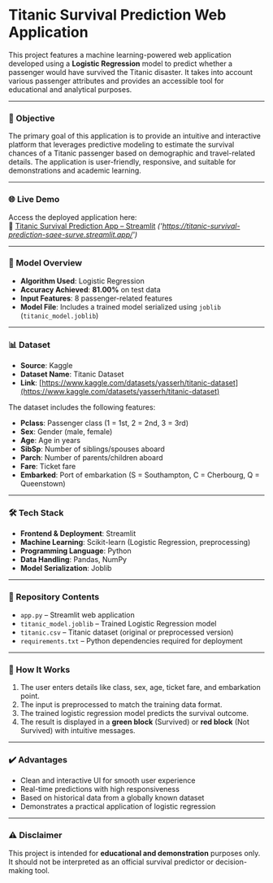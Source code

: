 # Titanic Survival Prediction Web Application

This project features a machine learning-powered web application developed using a **Logistic Regression** model to predict whether a passenger would have survived the Titanic disaster. It takes into account various passenger attributes and provides an accessible tool for educational and analytical purposes.

---

### 🎯 Objective

The primary goal of this application is to provide an intuitive and interactive platform that leverages predictive modeling to estimate the survival chances of a Titanic passenger based on demographic and travel-related details. The application is user-friendly, responsive, and suitable for demonstrations and academic learning.

---

### 🌐 Live Demo

Access the deployed application here:  
🔗 [Titanic Survival Prediction App – Streamlit](#) *('https://titanic-survival-prediction-saee-surve.streamlit.app/')*

---

### 🧪 Model Overview

- **Algorithm Used**: Logistic Regression  
- **Accuracy Achieved**: **81.00%** on test data  
- **Input Features**: 8 passenger-related features  
- **Model File**: Includes a trained model serialized using `joblib` (`titanic_model.joblib`)

---

### 📊 Dataset

- **Source**: Kaggle  
- **Dataset Name**: Titanic Dataset  
- **Link**: [https://www.kaggle.com/datasets/yasserh/titanic-dataset](https://www.kaggle.com/datasets/yasserh/titanic-dataset)

The dataset includes the following features:
- **Pclass**: Passenger class (1 = 1st, 2 = 2nd, 3 = 3rd)  
- **Sex**: Gender (male, female)  
- **Age**: Age in years  
- **SibSp**: Number of siblings/spouses aboard  
- **Parch**: Number of parents/children aboard  
- **Fare**: Ticket fare  
- **Embarked**: Port of embarkation (S = Southampton, C = Cherbourg, Q = Queenstown)

---

### 🛠️ Tech Stack

- **Frontend & Deployment**: Streamlit  
- **Machine Learning**: Scikit-learn (Logistic Regression, preprocessing)  
- **Programming Language**: Python  
- **Data Handling**: Pandas, NumPy  
- **Model Serialization**: Joblib

---

### 📁 Repository Contents

- `app.py` – Streamlit web application  
- `titanic_model.joblib` – Trained Logistic Regression model  
- `titanic.csv` – Titanic dataset (original or preprocessed version)  
- `requirements.txt` – Python dependencies required for deployment

---

### 📌 How It Works

1. The user enters details like class, sex, age, ticket fare, and embarkation point.  
2. The input is preprocessed to match the training data format.  
3. The trained logistic regression model predicts the survival outcome.  
4. The result is displayed in a **green block** (Survived) or **red block** (Not Survived) with intuitive messages.

---

### ✔️ Advantages

- Clean and interactive UI for smooth user experience  
- Real-time predictions with high responsiveness  
- Based on historical data from a globally known dataset  
- Demonstrates a practical application of logistic regression

---

### ⚠️ Disclaimer

This project is intended for **educational and demonstration** purposes only. It should not be interpreted as an official survival predictor or decision-making tool.
